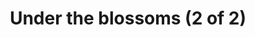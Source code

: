 ---
title: "Under the blossoms (2 of 2)"
picture: "/assets/camera-roll/2015/2015-04-19-under-the-blossoms-2/20150419_173204666_iOS.jpg"
thumbnail: "/assets/camera-roll/2015/2015-04-19-under-the-blossoms-2/20150419_173204666_iOS-thumbnail.jpg"
related:
  - "Under the blossoms (1 of 2)"
tags:
  - spring
  - flower
  - looking up
  - tree
  - photograph
  - Seattle
---